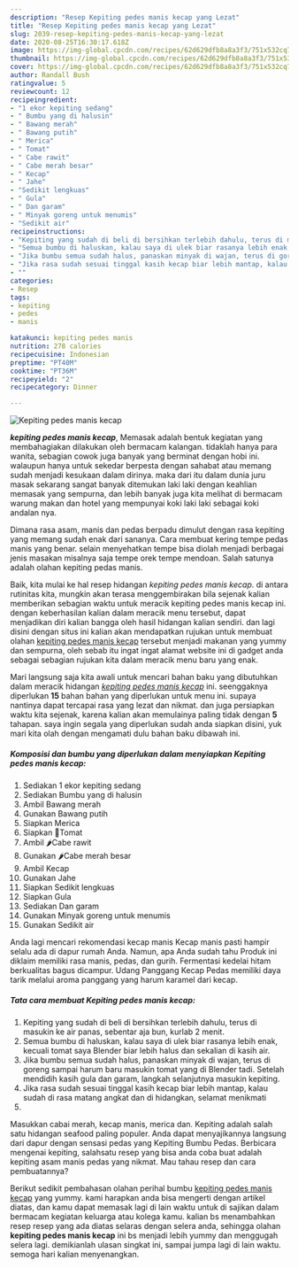 ```yaml
---
description: "Resep Kepiting pedes manis kecap yang Lezat"
title: "Resep Kepiting pedes manis kecap yang Lezat"
slug: 2039-resep-kepiting-pedes-manis-kecap-yang-lezat
date: 2020-08-25T16:30:17.618Z
image: https://img-global.cpcdn.com/recipes/62d629dfb8a8a3f3/751x532cq70/kepiting-pedes-manis-kecap-foto-resep-utama.jpg
thumbnail: https://img-global.cpcdn.com/recipes/62d629dfb8a8a3f3/751x532cq70/kepiting-pedes-manis-kecap-foto-resep-utama.jpg
cover: https://img-global.cpcdn.com/recipes/62d629dfb8a8a3f3/751x532cq70/kepiting-pedes-manis-kecap-foto-resep-utama.jpg
author: Randall Bush
ratingvalue: 5
reviewcount: 12
recipeingredient:
- "1 ekor kepiting sedang"
- " Bumbu yang di halusin"
- " Bawang merah"
- " Bawang putih"
- " Merica"
- " Tomat"
- " Cabe rawit"
- " Cabe merah besar"
- " Kecap"
- " Jahe"
- "Sedikit lengkuas"
- " Gula"
- " Dan garam"
- " Minyak goreng untuk menumis"
- "Sedikit air"
recipeinstructions:
- "Kepiting yang sudah di beli di bersihkan terlebih dahulu, terus di masukin ke air panas, sebentar aja bun, kurlab 2 menit."
- "Semua bumbu di haluskan, kalau saya di ulek biar rasanya lebih enak, kecuali tomat saya Blender biar lebih halus dan sekalian di kasih air."
- "Jika bumbu semua sudah halus, panaskan minyak di wajan, terus di goreng sampai harum baru masukin tomat yang di Blender tadi. Setelah mendidih kasih gula dan garam, langkah selanjutnya masukin kepiting."
- "Jika rasa sudah sesuai tinggal kasih kecap biar lebih mantap, kalau sudah di rasa matang angkat dan di hidangkan, selamat menikmati"
- ""
categories:
- Resep
tags:
- kepiting
- pedes
- manis

katakunci: kepiting pedes manis 
nutrition: 278 calories
recipecuisine: Indonesian
preptime: "PT40M"
cooktime: "PT36M"
recipeyield: "2"
recipecategory: Dinner

---
```



![Kepiting pedes manis kecap](https://img-global.cpcdn.com/recipes/62d629dfb8a8a3f3/751x532cq70/kepiting-pedes-manis-kecap-foto-resep-utama.jpg)

<b><i>kepiting pedes manis kecap</i></b>, Memasak adalah bentuk kegiatan yang membahagiakan dilakukan oleh bermacam kalangan. tidaklah hanya para wanita, sebagian cowok juga banyak yang berminat dengan hobi ini. walaupun hanya untuk sekedar berpesta dengan sahabat atau memang sudah menjadi kesukaan dalam dirinya. maka dari itu dalam dunia juru masak sekarang sangat banyak ditemukan laki laki dengan keahlian memasak yang sempurna, dan lebih banyak juga kita melihat di bermacam warung makan dan hotel yang mempunyai koki laki laki sebagai koki andalan nya.

Dimana rasa asam, manis dan pedas berpadu dimulut dengan rasa kepiting yang memang sudah enak dari sananya. Cara membuat kering tempe pedas manis yang benar. selain menyehatkan tempe bisa diolah menjadi berbagai jenis masakan misalnya saja tempe orek tempe mendoan. Salah satunya adalah olahan kepiting pedas manis.

Baik, kita mulai ke hal resep hidangan <i>kepiting pedes manis kecap</i>. di antara rutinitas kita, mungkin akan terasa menggembirakan bila sejenak kalian memberikan sebagian waktu untuk meracik kepiting pedes manis kecap ini. dengan keberhasilan kalian dalam meracik menu tersebut, dapat menjadikan diri kalian bangga oleh hasil hidangan kalian sendiri. dan lagi disini dengan situs ini kalian akan mendapatkan rujukan untuk membuat olahan <u>kepiting pedes manis kecap</u> tersebut menjadi makanan yang yummy dan sempurna, oleh sebab itu ingat ingat alamat website ini di gadget anda sebagai sebagian rujukan kita dalam meracik menu baru yang enak.


Mari langsung saja kita awali untuk mencari bahan baku yang dibutuhkan dalam meracik hidangan <u><i>kepiting pedes manis kecap</i></u> ini. seenggaknya diperlukan <b>15</b> bahan bahan yang diperlukan untuk menu ini. supaya nantinya dapat tercapai rasa yang lezat dan nikmat. dan juga persiapkan waktu kita sejenak, karena kalian akan memulainya paling tidak dengan <b>5</b> tahapan. saya ingin segala yang diperlukan sudah anda siapkan disini, yuk mari kita olah dengan mengamati dulu bahan baku dibawah ini.

<!--inarticleads1-->

##### Komposisi dan bumbu yang diperlukan dalam menyiapkan Kepiting pedes manis kecap:

1. Sediakan 1 ekor kepiting sedang
1. Sediakan  Bumbu yang di halusin
1. Ambil  Bawang merah
1. Gunakan  Bawang putih
1. Siapkan  Merica
1. Siapkan  🍅Tomat
1. Ambil  🌶️Cabe rawit
1. Gunakan  🌶️Cabe merah besar
1. Ambil  Kecap
1. Gunakan  Jahe
1. Siapkan Sedikit lengkuas
1. Siapkan  Gula
1. Sediakan  Dan garam
1. Gunakan  Minyak goreng untuk menumis
1. Gunakan Sedikit air


Anda lagi mencari rekomendasi kecap manis Kecap manis pasti hampir selalu ada di dapur rumah Anda. Namun, apa Anda sudah tahu Produk ini diklaim memiliki rasa manis, pedas, dan gurih. Fermentasi kedelai hitam berkualitas bagus dicampur. Udang Panggang Kecap Pedas memiliki daya tarik melalui aroma panggang yang harum karamel dari kecap. 

<!--inarticleads2-->

##### Tata cara membuat Kepiting pedes manis kecap:

1. Kepiting yang sudah di beli di bersihkan terlebih dahulu, terus di masukin ke air panas, sebentar aja bun, kurlab 2 menit.
1. Semua bumbu di haluskan, kalau saya di ulek biar rasanya lebih enak, kecuali tomat saya Blender biar lebih halus dan sekalian di kasih air.
1. Jika bumbu semua sudah halus, panaskan minyak di wajan, terus di goreng sampai harum baru masukin tomat yang di Blender tadi. Setelah mendidih kasih gula dan garam, langkah selanjutnya masukin kepiting.
1. Jika rasa sudah sesuai tinggal kasih kecap biar lebih mantap, kalau sudah di rasa matang angkat dan di hidangkan, selamat menikmati
1. 


Masukkan cabai merah, kecap manis, merica dan. Kepiting adalah salah satu hidangan seafood paling populer. Anda dapat menyajikannya langsung dari dapur dengan sensasi pedas yang Kepiting Bumbu Pedas. Berbicara mengenai kepiting, salahsatu resep yang bisa anda coba buat adalah kepiting asam manis pedas yang nikmat. Mau tahau resep dan cara pembuatannya? 

Berikut sedikit pembahasan olahan perihal bumbu <u>kepiting pedes manis kecap</u> yang yummy. kami harapkan anda bisa mengerti dengan artikel diatas, dan kamu dapat memasak lagi di lain waktu untuk di sajikan dalam bermacam kegiatan keluarga atau kolega kamu. kalian bs menambahkan resep resep yang ada diatas selaras dengan selera anda, sehingga olahan <b>kepiting pedes manis kecap</b> ini bs menjadi lebih yummy dan menggugah selera lagi. demikianlah ulasan singkat ini, sampai jumpa lagi di lain waktu. semoga hari kalian menyenangkan.
